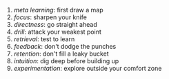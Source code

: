 1. _meta learning_: first draw a map
2. _focus_: sharpen your knife
3. _directness_: go straight ahead
4. _drill_: attack your weakest point
5. _retrieval_: test to learn
6. _feedback_: don't dodge the punches
7. _retention_: don't fill a leaky bucket
8. _intuition_: dig deep before building up
9. _experimentation_: explore outside your comfort zone

